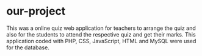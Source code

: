 # our-project
This was a online quiz web application for teachers to arrange the quiz and also for the students to attend the respective quiz and get their marks. This application coded with PHP, CSS, JavaScript, HTML and MySQL were used for the database.
